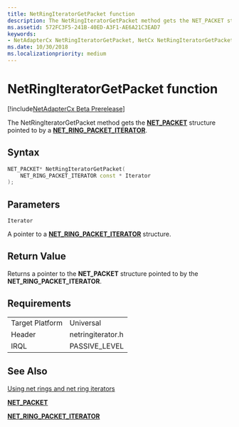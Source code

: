 ```yaml
---
title: NetRingIteratorGetPacket function
description: The NetRingIteratorGetPacket method gets the NET_PACKET structure pointed to by a NET_RING_PACKET_ITERATOR.
ms.assetid: 572FC3F5-241B-40ED-A3F1-AE6A21C3EAD7
keywords:
- NetAdapterCx NetRingIteratorGetPacket, NetCx NetRingIteratorGetPacket
ms.date: 10/30/2018
ms.localizationpriority: medium
---
```


# NetRingIteratorGetPacket function

[!include[NetAdapterCx Beta Prerelease](../netcx-beta-prerelease.md)]

The NetRingIteratorGetPacket method gets the [**NET_PACKET**](https://docs.microsoft.com/windows-hardware/drivers/ddi/content/netpacket/ns-netpacket-_net_packet) structure pointed to by a [**NET_RING_PACKET_ITERATOR**](net-ring-packet-iterator.md).

## Syntax

```cpp
NET_PACKET* NetRingIteratorGetPacket(
    NET_RING_PACKET_ITERATOR const * Iterator
);
```

## Parameters

`Iterator`

A pointer to a [**NET_RING_PACKET_ITERATOR**](net-ring-packet-iterator.md) structure.

## Return Value

Returns a pointer to the **NET_PACKET** structure pointed to by the **NET_RING_PACKET_ITERATOR**.

## Requirements

|  |  |
| --- | --- |
| Target Platform | Universal |
| Header | netringiterator.h |
| IRQL | PASSIVE_LEVEL |

## See Also

[Using net rings and net ring iterators](using-net-rings-and-net-ring-iterators.md)

[**NET_PACKET**](https://docs.microsoft.com/windows-hardware/drivers/ddi/content/netpacket/ns-netpacket-_net_packet)

[**NET_RING_PACKET_ITERATOR**](net-ring-packet-iterator.md)